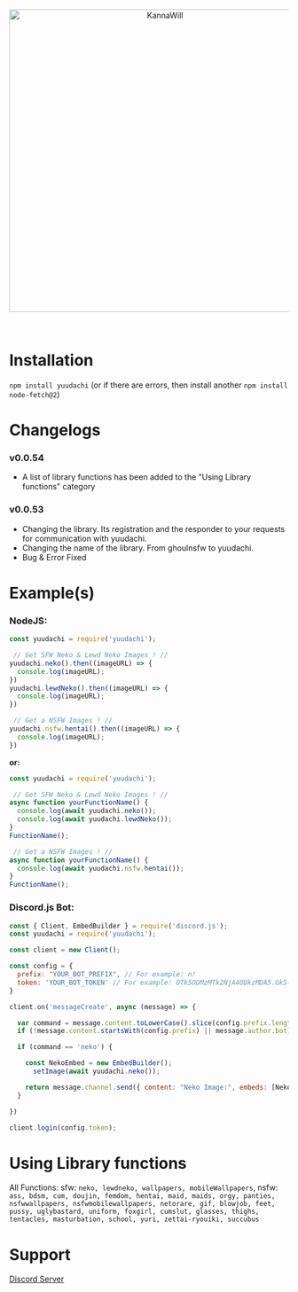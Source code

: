 <div align="center">
  <br />
  <p>
    <a href="https://discord.gg/EbCccPCfSP"><img src="https://cdn.discordapp.com/attachments/1023089496025206804/1024219080762339348/YuudachiParty.png" width="546" alt="KannaWill" /></a>
  </p>
  <br />
</div>

# Installation
`npm install yuudachi` (or if there are errors, then install another `npm install node-fetch@2`)

# Changelogs

### v0.0.54
- A list of library functions has been added to the "Using Library functions" category

### v0.0.53
- Changing the library. Its registration and the responder to your requests for communication with yuudachi.
- Changing the name of the library. From ghoulnsfw to yuudachi.
- Bug & Error Fixed

# Example(s)
### NodeJS:
```js
const yuudachi = require('yuudachi');

 // Get SFW Neko & Lewd Neko Images ! //
yuudachi.neko().then((imageURL) => {
  console.log(imageURL);
})
yuudachi.lewdNeko().then((imageURL) => {
  console.log(imageURL);
})

 // Get a NSFW Images ! //
yuudachi.nsfw.hentai().then((imageURL) => {
  console.log(imageURL);
})
```
**or:**
```js
const yuudachi = require('yuudachi');

 // Get SFW Neko & Lewd Neko Images ! //
async function yourFunctionName() {
  console.log(await yuudachi.neko());
  console.log(await yuudachi.lewdNeko());
}
FunctionName();

 // Get a NSFW Images ! //
async function yourFunctionName() {
  console.log(await yuudachi.nsfw.hentai());
}
FunctionName();
```

### Discord.js Bot:
```js
const { Client, EmbedBuilder } = require('discord.js');
const yuudachi = require('yuudachi');

const client = new Client();

const config = {
  prefix: "YOUR_BOT_PREFIX", // For example: n!
  token: 'YOUR_BOT_TOKEN' // For example: OTk5ODMzMTk2NjA4ODkzMDA5.Gk5-LW.k9BCZIg9UyGqQFHnxFiraNjyO3BJi7eE6iFQQs
}

client.on('messageCreate', async (message) => {

  var command = message.content.toLowerCase().slice(config.prefix.length).split(' ')[0];
  if (!message.content.startsWith(config.prefix) || message.author.bot) return;

  if (command == 'neko') {

    const NekoEmbed = new EmbedBuilder();
      setImage(await yuudachi.neko());

    return message.channel.send({ content: "Neko Image:", embeds: [NekoEmbed] });
  }

})

client.login(config.token);

```

# Using Library functions
All Functions: sfw: `neko, lewdneko, wallpapers, mobileWallpapers`, nsfw: `ass, bdsm, cum, doujin, femdom, hentai, maid, maids, orgy, panties, nsfwwallpapers, nsfwmobilewallpapers, netorare, gif, blowjob, feet, pussy, uglybastard, uniform, foxgirl, cumslut, glasses, thighs, tentacles, masturbation, school, yuri, zettai-ryouiki, succubus`

# Support
[Discord Server](https://discord.gg/EbCccPCfSP)
